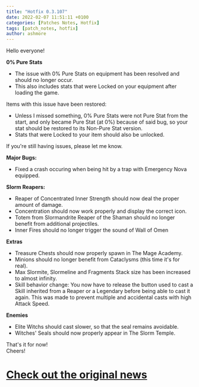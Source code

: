 ```yaml
---
title: "Hotfix 0.3.107"
date: 2022-02-07 11:51:11 +0100
categories: [Patches Notes, Hotfix]
tags: [patch_notes, hotfix]
author: ashmore
---
```

Hello everyone!  
  
**0% Pure Stats**  
- The issue with 0% Pure Stats on equipment has been resolved and should no longer occur.  
- This also includes stats that were Locked on your equipment after loading the game.  
  
Items with this issue have been restored:  
- Unless I missed something, 0% Pure Stats were not Pure Stat from the start, and only became Pure Stat (at 0%) because of said bug, so your stat should be restored to its Non-Pure Stat version.  
- Stats that were Locked to your item should also be unlocked.  
  
If you're still having issues, please let me know.  
  
**Major Bugs:**  
- Fixed a crash occuring when being hit by a trap with Emergency Nova equipped.  
  
**Slorm Reapers:**  
- Reaper of Concentrated Inner Strength should now deal the proper amount of damage.  
- Concentration should now work properly and display the correct icon.  
- Totem from Slormandrite Reaper of the Shaman should no longer benefit from additional projectiles.  
- Inner Fires should no longer trigger the sound of Wall of Omen  
  
**Extras**  
- Treasure Chests should now properly spawn in The Mage Academy.  
- Minions should no longer benefit from Cataclysms (this time it's for real).  
- Max Slormite, Slormeline and Fragments Stack size has been increased to almost infinity.  
- Skill behavior change: You now have to release the button used to cast a Skill inherited from a Reaper or a Legendary before being able to cast it again. This was made to prevent multiple and accidental casts with high Attack Speed.  
  
**Enemies**  
- Elite Witchs should cast slower, so that the seal remains avoidable.  
- Witches' Seals should now properly appear in The Slorm Temple.  
  
That's it for now!  
Cheers!

# <a href="https://steamstore-a.akamaihd.net/news/externalpost/steam_community_announcements/4235074931861291340" target="_blank">Check out the original news</a>